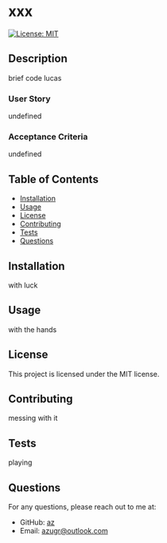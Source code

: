 # xxx
  
[![License: MIT](https://img.shields.io/badge/License-MIT-yellow.svg)](https://opensource.org/licenses/MIT)

## Description
brief code lucas

### User Story
undefined

### Acceptance Criteria
undefined

## Table of Contents
- [Installation](#installation)
- [Usage](#usage)
- [License](#license)
- [Contributing](#contributing)
- [Tests](#tests)
- [Questions](#questions)

## Installation
with luck

## Usage
with the hands

## License
This project is licensed under the MIT license.

## Contributing
messing with it

## Tests
playing

## Questions
For any questions, please reach out to me at:
- GitHub: [az](https://github.com/az)
- Email: [azugr@outlook.com](mailto:azugr@outlook.com)
